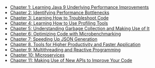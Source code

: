 - [Chapter 1: Learning Java 9 Underlying Performance Improvements]()
- [Chapter 2: Identifying Performance Bottlenecks]()
- [Chapter 3: Learning How to Troubleshoot Code]()
- [Chapter 4: Learning How to Use Profiling Tools]()
- [Chapter 5: Understanding Garbage Collection and Making Use of It]()
- [Chapter 6: Optimizing Code with Microbenchmarking]()
- [Chapter 7: Speeding Up JSON Generation]()
- [Chapter 8. Tools for Higher Productivity and Faster Application]()
- [Chapter 9: Multithreading and Reactive Programming]()
- [Chapter 10: Microservices]()
- [Chapter 11: Making Use of New APIs to Improve Your Code]()